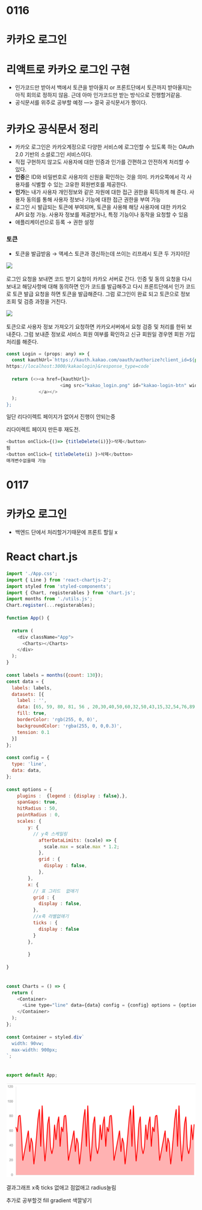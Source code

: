 # 0116

# 카카오 로그인

# 리액트로 카카오 로그인 구현

- 인가코드만 받아서 백에서 토큰을 받아올지 or 프론트단에서 토큰까지 받아올지는 아직 회의로 정하지 않음. 근데 아마 인가코드만 받는 방식으로 진행할거같음.
- 공식문서를 위주로 공부할 예정 —> 결국 공식문서가 짱이다.

# 카카오 공식문서 정리

- 카카오 로그인은 카카오계정으로 다양한 서비스에 로그인할 수 있도록 하는 OAuth 2.0 기반의 소셜로그인 서비스이다.
- 직접 구현하지 않고도 사용자에 대한 인증과 인가를 간편하고 안전하게 처리할 수 있다.
- **인증**은 ID와 비밀번호로 사용자의 신원을 확인하는 것을 의미. 카카오쪽에서 각 사용자를 식별할 수 있는 고유한 회원번호를 제공한다.
- **인가**는 내가 사용자 개인정보와 같은 자원에 대한 접근 권한을 획득하게 해 준다. 사용자 동의를 통해 사용자 정보나 기능에 대한 접근 권한을 부여 가능
- 로그인 시 발급되는 토큰에 부여되며, 토큰을 사용해 해당 사용자에 대한 카카오 API 요청 가능. 사용자 정보를 제공받거나, 특정 기능이나 동작을 요청할 수 있음
- 애플리케이션으로 등록 → 권한 설정

### 토큰

- 토큰을 발급받음 → 액세스 토큰과 갱신하는데 쓰이는 리프레시 토큰 두 가지이단

![](C:\Users\tkdgu\AppData\Roaming\marktext\images\2023-01-17-00-11-27-image.png)

로그인 요청을 보내면 코드 받기 요청이 카카오 서버로 간다. 인증 및 동의 요청을 다시 보내고 해당사항에 대해 동의하면 인가 코드를 발급해주고 다시 프론트단에서 인가 코드로 토큰 발급 요청을 하면 토큰을 발급해준다. 그럼 로그인이 완료 되고 토큰으로 정보 조회 및 검증 과정을 거친다.

![](C:\Users\tkdgu\AppData\Roaming\marktext\images\2023-01-17-00-11-33-image.png)

토큰으로 사용자 정보 가져오기 요청하면 카카오서버에서 요청 검증 및 처리를 한뒤 보내준다. 그럼 보내준 정보로 서비스 회원 여부를 확인하고 신규 회원일 경우엔 회원 가입 처리를 해준다.

```javascript
const Login = (props: any) => {
  const kauthUrl=`https://kauth.kakao.com/oauth/authorize?client_id=${process.env.a9e2bc5e039f610db0317b2b799e8625}&redirect_uri=${    
https://localhost:3000/kakaologin}&response_type=code`

  return (<><a href={kauthUrl}>
                    <img src="kakao_login.png" id="kakao-login-btn" width="250px" />
            </a></>
  );
};
```

일단 리다이렉트 페이지가 없어서 진행이 안되는중

리다이렉트 페이지 만든후 재도전.

```javascript
<button onClick={()=> {titleDelete(i)}}>삭제</button>
됨
<button onClick={ titleDelete(i) }>삭제</button>
매개변수없을때 가능
```

# 0117

# 카카오 로그인

- 백엔드 단에서 처리할거기때문에 프론트 할일 x

# React chart.js

```javascript
import './App.css';
import { Line } from 'react-chartjs-2';
import styled from 'styled-components';
import { Chart, registerables } from 'chart.js';
import months from './utils.js';
Chart.register(...registerables);

function App() {

  return (
    <div className="App">
      <Charts></Charts>
    </div>
  );
}

const labels = months({count: 130});
const data = {
  labels: labels,
  datasets: [{
    label : '',
    data: [65, 59, 80, 81, 56 , 20,30,40,50,60,32,50,43,15,32,54,76,89,39,94,50,19,39,69,79,39,29,38,68,48,69,79,39,65, 59, 80, 81, 56 , 20,30,40,50,60,32,50,43,15,32,54,76,89,39,94,50,19,39,69,79,39,29,38,68,48,69,79,39,65, 59, 80, 81, 56 , 20,30,40,50,60,32,50,43,15,32,54,76,89,39,94,50,19,39,69,79,39,29,38,68,48,69,79,39,65, 59, 80, 81, 56 , 20,30,40,50,60,32,50,43,15,32,54,76,89,39,94,50,19,39,69,79,39,29,38,68,48,69,79,39],
    fill: true,
    borderColor: 'rgb(255, 0, 0)',
    backgroundColor: 'rgba(255, 0, 0,0.3)',
    tension: 0.1
  }]
};

const config = {
  type: 'line',
  data: data,
};

const options = {
    plugins :  {legend : {display : false},},
    spanGaps: true,
    hitRadius : 50,
    pointRadius : 0,
    scales: {
        y: {
          // y축 스케일링
            afterDataLimits: (scale) => {
              scale.max = scale.max * 1.2;
            },
            grid : {
              display : false,
            },
        },
        x: {
          // 표 그리드  없애기
          grid : {
            display : false,
          },
          //x축 라벨없애기
          ticks : {
            display : false
          }
        },

        }
    
}


const Charts = () => {
  return (
    <Container>
      <Line type="line" data={data} config = {config} options = {options} />
    </Container>
  );
};

const Container = styled.div`
  width: 90vw;
  max-width: 900px;
`;


export default App;
```

![](READMEBSH_assets/2023-01-18-01-18-47-image.png)



결과그래프 x축 ticks 없애고 점없애고 radius늘림

추가로 공부할것 fill gradient 색깔넣기
